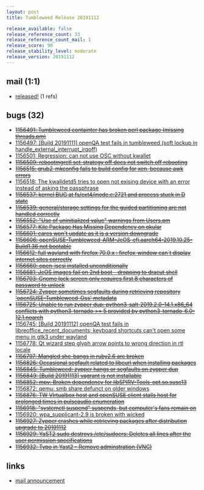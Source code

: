 ```yaml
---
layout: post
title: Tumbleweed Release 20191112

release_available: false
release_reference_count: 33
release_reference_count_mail: 1
release_score: 90
release_stability_level: moderate
release_version: 20191112
---
```


## mail (1:1)

- [released!](https://lists.opensuse.org/opensuse-factory/2019-11/msg00261.html) (1 refs)

## bugs (32)

<!--more-->

- ~~[1156491: Tumbleweed containter has broken perl package (missing threads.pm)](https://bugzilla.opensuse.org/show_bug.cgi?id=1156491)~~
- [1156497: \[Build 20191111\] openQA test fails in tumbleweed (soft lockup in handle_external_interrupt_irqoff)](https://bugzilla.opensuse.org/show_bug.cgi?id=1156497)
- [1156501: Regression: can not use OSC without kwallet](https://bugzilla.opensuse.org/show_bug.cgi?id=1156501)
- ~~[1156509: rebootmgrctl set-strategy off does not switch off rebooting](https://bugzilla.opensuse.org/show_bug.cgi?id=1156509)~~
- ~~[1156515: grub2-mkconfig fails to build config for xen, because awk errors](https://bugzilla.opensuse.org/show_bug.cgi?id=1156515)~~
- [1156518: The kwalldetd5 tries to open not exising device with an error instead of asking the passphrase](https://bugzilla.opensuse.org/show_bug.cgi?id=1156518)
- ~~[1156537: kernel BUG at fs/ext4/inode.c:2721 and process stuck in D state](https://bugzilla.opensuse.org/show_bug.cgi?id=1156537)~~
- ~~[1156539: general/storage settings for the guided partitioning are not handled correctly](https://bugzilla.opensuse.org/show_bug.cgi?id=1156539)~~
- ~~[1156552: "Use of uninitialized value" warnings from Users.pm](https://bugzilla.opensuse.org/show_bug.cgi?id=1156552)~~
- ~~[1156577: Kile Package Has Missing Dependency on okular](https://bugzilla.opensuse.org/show_bug.cgi?id=1156577)~~
- ~~[1156601: cares won't update as it is a version downgrade](https://bugzilla.opensuse.org/show_bug.cgi?id=1156601)~~
- ~~[1156606: openSUSE-Tumbleweed-ARM-JeOS-efi.aarch64-2019.10.25-Build1.36 not bootable](https://bugzilla.opensuse.org/show_bug.cgi?id=1156606)~~
- ~~[1156612: full wayland with firefox 70.0.x : firefox-window can´t display internet sites correctly](https://bugzilla.opensuse.org/show_bug.cgi?id=1156612)~~
- ~~[1156660: open-iscsi installed unconditionally](https://bugzilla.opensuse.org/show_bug.cgi?id=1156660)~~
- ~~[1156681: JeOS images fail on 2nd boot - dropping to dracut shell](https://bugzilla.opensuse.org/show_bug.cgi?id=1156681)~~
- ~~[1156703: Gnome lock screen only requires first 8 characters of password to unlock](https://bugzilla.opensuse.org/show_bug.cgi?id=1156703)~~
- ~~[1156724: Zypper sometimes segfaults during retrieving repository 'openSUSE-Tumbleweed-Oss' metadata](https://bugzilla.opensuse.org/show_bug.cgi?id=1156724)~~
- ~~[1156725: Unable to run zypper dup: python3-salt-2019.2.0-14.1.x86_64 conflicts with python3-tornado >= 5 provided by python3-tornado-6.0-12.1.noarch](https://bugzilla.opensuse.org/show_bug.cgi?id=1156725)~~
- [1156745: \[Build 20191112\] openQA test fails in libreoffice_recent_documents; keyboard shortcuts can't open some menu in gtk3 under wayland](https://bugzilla.opensuse.org/show_bug.cgi?id=1156745)
- [1156778: Qt wizard step glyph arrow points to wrong direction in rtl locale](https://bugzilla.opensuse.org/show_bug.cgi?id=1156778)
- ~~[1156797: Mangled she-bangs in ruby2.6 are broken](https://bugzilla.opensuse.org/show_bug.cgi?id=1156797)~~
- ~~[1156826: Occasional segfault related to libcurl when installing packages](https://bugzilla.opensuse.org/show_bug.cgi?id=1156826)~~
- ~~[1156845: Tumbleweed: zypper hangs or segfaults on zypper dup](https://bugzilla.opensuse.org/show_bug.cgi?id=1156845)~~
- ~~[1156849: \[Build 20191113\] vagrant is not installable](https://bugzilla.opensuse.org/show_bug.cgi?id=1156849)~~
- ~~[1156852: mpv: Broken dependency for libSPIRV-Tools-opt.so.suse13](https://bugzilla.opensuse.org/show_bug.cgi?id=1156852)~~
- [1156872: qemu: smb share defunct on older windows](https://bugzilla.opensuse.org/show_bug.cgi?id=1156872)
- ~~[1156876: TW VIrtualbox host and openSUSE client stalls host for prolonged times in pulseaudio enumeration](https://bugzilla.opensuse.org/show_bug.cgi?id=1156876)~~
- ~~[1156918: "systemctl suspend" suspends, but computer's fans remain on](https://bugzilla.opensuse.org/show_bug.cgi?id=1156918)~~
- [1156920: wpa_supplicant-2.9 is broken with wicked](https://bugzilla.opensuse.org/show_bug.cgi?id=1156920)
- ~~[1156927: Zypper crashes while retrieving packages after distribution upgrade to 20191112](https://bugzilla.opensuse.org/show_bug.cgi?id=1156927)~~
- ~~[1156929: YaST2 sudo destroys /etc/sudoers: Deletes all lines after the user permission specifications](https://bugzilla.opensuse.org/show_bug.cgi?id=1156929)~~
- ~~[1156932: Typo in Yast2 - Remo*v*e adminstration (VNC)](https://bugzilla.opensuse.org/show_bug.cgi?id=1156932)~~



## links

- [mail announcement](https://lists.opensuse.org/opensuse-factory/2019-11/msg00260.html)
